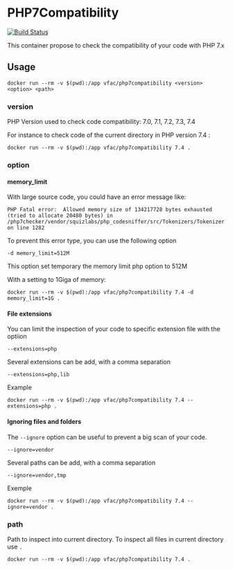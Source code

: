 # PHP7Compatibility

[![Build Status](https://travis-ci.org/vfalies/php7compatibility.svg?branch=master)](https://travis-ci.org/vfalies/php7compatibility)

This container propose to check the compatibility of your code with PHP 7.x

## Usage

```
docker run --rm -v $(pwd):/app vfac/php7compatibility <version> <option> <path>
```

### version

PHP Version used to check code compatibility: 7.0, 7.1, 7.2, 7.3, 7.4

For instance to check code of the current directory in PHP version 7.4 :

```
docker run --rm -v $(pwd):/app vfac/php7compatibility 7.4 .
```

### option

#### memory_limit

With large source code, you could have an error message like:

```
PHP Fatal error:  Allowed memory size of 134217728 bytes exhausted (tried to allocate 20480 bytes) in /php7checker/vendor/squizlabs/php_codesniffer/src/Tokenizers/Tokenizer.php on line 1282
```

To prevent this error type, you can use the following option

```
-d memory_limit=512M
```

This option set temporary the memory limit php option to 512M

With a setting to 1Giga of memory:

```
docker run --rm -v $(pwd):/app vfac/php7compatibility 7.4 -d memory_limit=1G .
```

#### File extensions

You can limit the inspection of your code to specific extension file with the optiion

```
--extensions=php
```

Several extensions can be add, with a comma separation

```
--extensions=php,lib
```

Example

```
docker run --rm -v $(pwd):/app vfac/php7compatibility 7.4 --extensions=php .
```

#### Ignoring files and folders

The `--ignore` option can be useful to prevent a big scan of your code.

```
--ignore=vendor
```

Several paths can be add, with a comma separation

```
--ignore=vendor,tmp
```

Exemple

```
docker run --rm -v $(pwd):/app vfac/php7compatibility 7.4 --ignore=vendor .
```

### path

Path to inspect into current directory. To inspect all files in current directory use `.`

```
docker run --rm -v $(pwd):/app vfac/php7compatibility 7.4 .
```
